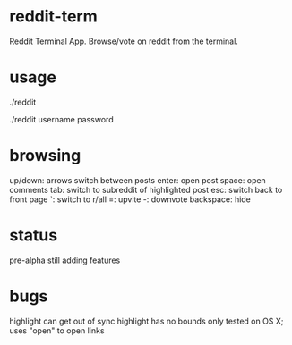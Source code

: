 reddit-term
===========

Reddit Terminal App.  Browse/vote on reddit from the terminal.


usage
===========

./reddit

./reddit username password


browsing 
===========

up/down: arrows switch between posts
enter: open post
space: open comments
tab: switch to subreddit of highlighted post
esc: switch back to front page
`: switch to r/all
=: upvite
-: downvote
backspace: hide


status
===========
pre-alpha
still adding features


bugs
===========
highlight can get out of sync
highlight has no bounds
only tested on OS X; uses "open" to open links


